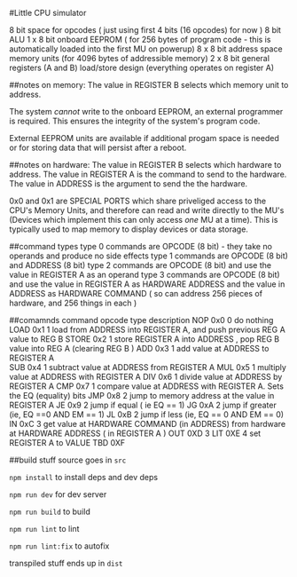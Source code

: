 #Little CPU simulator

8 bit space for opcodes ( just using first 4 bits (16 opcodes) for now ) 
8 bit ALU 
1 x 8 bit onboard EEPROM ( for 256 bytes of program code - this is automatically loaded into the first MU on powerup)
8 x 8 bit address space memory units (for 4096 bytes of addressible memory)
2 x 8 bit general registers (A and B) 
load/store design (everything operates on register A) 

##notes on memory: 
The value in REGISTER B selects which memory unit to address.

The system _cannot_ write to the onboard EEPROM, an external programmer is required. This ensures the integrity of the system's program code.  

External EEPROM units are available if additional progam space is needed or for storing data that will persist after a reboot.

##notes on hardware:
The value in REGISTER B selects which hardware to address. The value in REGISTER A is the command to send to the hardware. The value in ADDRESS is the argument to send the the hardware. 

0x0 and 0x1 are SPECIAL PORTS which share priveliged access to the CPU's Memory Units, and therefore can read and write directly to the MU's (Devices which implement this can only access _one_ MU at a time). This is typically used to map memory to display devices or data storage. 

##command types
type 0 commands are OPCODE (8 bit) - they take no operands and produce no side effects
type 1 commands are OPCODE (8 bit) and ADDRESS (8 bit)
type 2 commands are OPCODE (8 bit) and use the value in REGISTER A as an operand
type 3 commands are OPCODE (8 bit) and use the value in REGISTER A as HARDWARE ADDRESS and the value in ADDRESS as HARDWARE COMMAND ( so can address 256 pieces of hardware, and 256 things in each ) 

##comamnds
command	opcode	type	description 
NOP	0x0 	0	do nothing
LOAD	0x1	1	load from ADDRESS into REGISTER A, and push previous REG A value to REG B
STORE	0x2 	1	store REGISTER A into ADDRESS , pop REG B value into REG A (clearing REG B )
ADD	0x3	1	add value at ADDRESS to REGISTER A  
SUB	0x4 	1	subtract value at ADDRESS from REGISTER A
MUL	0x5	1	multiply value at ADDRESS with REGISTER A
DIV	0x6	1	divide value at ADDRESS by REGISTER A
CMP	0x7	1	compare value at ADDRESS with REGISTER A. Sets the EQ (equality) bits 
JMP	0x8	2	jump to memory address at the value in REGISTER A
JE	0x9	2	jump if equal ( ie EQ == 1)
JG	0xA	2	jump if greater (ie, EQ ==0 AND EM == 1)
JL	0xB	2	jump if less (ie, EQ == 0 AND EM == 0)
IN 	0xC	3       get value at HARDWARE COMMAND (in ADDRESS) from hardware at HARDWARE ADDRESS ( in REGISTER A )
OUT	0XD	3
LIT	0XE	4  	set REGISTER A to VALUE 
TBD	0XF	  	 

##build stuff
source goes in `src`

`npm install` to install deps and dev deps 

`npm run dev` for dev server 

`npm run build` to build

`npm run lint` to lint 

`npm run lint:fix` to autofix 

transpiled stuff ends up in `dist`
